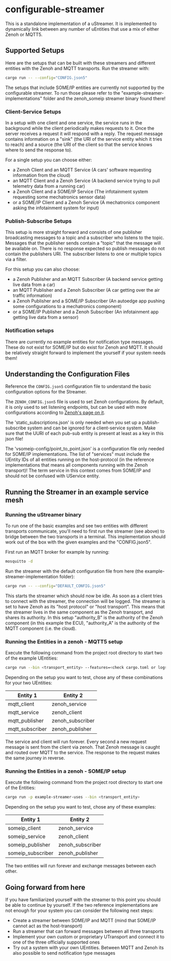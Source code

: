 # configurable-streamer

This is a standalone implementation of a uStreamer.
It is implemented to dynamically link between any number of uEntities that use a mix of either Zenoh or MQTT5.

## Supported Setups

Here are the setups that can be built with these streamers and different entities with the Zenoh and MQTT transports.
Run the streamer with:

```bash
cargo run -- --config="CONFIG.json5"
```

The setups that include SOME/IP entities are currently not supported by the configurable streamer. To run those please refer to the "example-streamer-implementations" folder and the zenoh_someip streamer binary found there!

### Client-Service Setups

In a setup with one client and one service, the service runs in the background while the client periodically makes requests to it.
Once the server receives a request it will respond with a reply.
The request message contains information on a "sink" (the URI of the service entity which it tries to reach) and a source (the URI of the client so that the service knows where to send the response to).

For a single setup you can choose either:
- a Zenoh Client and an MQTT Service (A cars' software requesting information from the cloud)
- an MQTT Client and a Zenoh Service (A backend service trying to pull telemetry data from a running car)
- a Zenoh Client and a SOME/IP Service (The infotainment system requesting some mechatronics sensor data)
- or a SOME/IP Client and a Zenoh Service (A mechatronics component asking the infotainment system for input)

### Publish-Subscribe Setups

This setup is more straight forward and consists of one publisher broadcasting messages to a topic and a subscriber who listens to the topic.
Messages that the publisher sends contain a "topic" that the message will be available on. There is no response expected so publish messages do not contain the publishers URI.
The subscriber listens to one or multiple topics via a filter.

For this setup you can also choose:
- a Zenoh Publisher and an MQTT Subscriber (A backend service getting live data from a car)
- an MQTT Publisher and a Zenoh Subscriber (A car getting over the air traffic information)
- a Zenoh Publisher and a SOME/IP Subscriber (An autoedge app pushing some configurations to a mechatronics component)
- or a SOME/IP Publisher and a Zenoh Subscriber (An infotainment app getting live data from a sensor)

### Notification setups

There are currently no example entities for notification type messages. These do not exist for SOME/IP but do exist for Zenoh and MQTT. It should be relatively straight forward to implement the yourself if your system needs them!

## Understanding the Configuration Files

Reference the `CONFIG.json5` configuration file to understand the basic configuration options for the Streamer.

The `ZENOH_CONFIG.json5` file is used to set Zenoh configurations. By default, it is only used to set listening endpoints, but can be used with more configurations according to [Zenoh's page on it](https://zenoh.io/docs/manual/configuration/#configuration-files).

The 'static_subscriptions.json' is only needed when you set up a publish-subscribe system and can be ignored for a client-service system.
Make sure that the UURI of each pub-sub entity is present at least as a key in this json file!

The 'vsomeip-config/point_to_point.json' is a configuration file only needed for SOME/IP implementations. The list of "services" must include the UEntity IDs of all entities running on the host-protocol (in the reference implementations that means all components running with the Zenoh transport)! The term service in this context comes from SOME/IP and should not be confused with UService entity.

## Running the Streamer in an example service mesh

### Running the uStreamer binary

To run one of the basic examples and see two entities with different transports communicate, you'll need to first run the streamer (see above) to bridge between the two transports in a terminal. This implementation should work out of the box with the given examples and the "CONFIG.json5".

First run an MQTT broker for example by running:

```bash
mosquitto -d
```

Run the streamer with the default configuration file from here (the example-streamer-implementation folder):

```bash
cargo run -- --config="DEFAULT_CONFIG.json5"
```

This starts the streamer which should now be idle. As soon as a client tries to connect with the streamer, the connection will be logged.
The streamer is set to have Zenoh as its "host protocol" or "host transport". This means that the streamer lives in the same component as the Zenoh transport, and shares its authority.
In this setup "authority_B" is the authority of the Zenoh component (in this example the ECU), "authority_A" is the authority of the MQTT component (i.e. the cloud).

### Running the Entities in a zenoh - MQTT5 setup

Execute the following command from the project root directory to start two of the example UEntities:

```bash
cargo run --bin <transport_entity> --features=<check cargo.toml or logs to see which feature flags you need>
```

Depending on the setup you want to test, chose any of these combinations for your two UEntities:

| Entity 1        | Entity 2         |
| --------------- | -------------    |
| mqtt_client     | zenoh_service    |
| mqtt_service    | zenoh_client     |
| mqtt_publisher  | zenoh_subscriber |
| mqtt_subscriber | zenoh_publisher  |

The service and client will run forever. Every second a new request message is sent from the client via zenoh. That Zenoh message is caught and routed over MQTT to the service. The response to the request makes the same journey in reverse.

### Running the Entities in a zenoh - SOME/IP setup

Execute the following command from the project root directory to start one of the Entities:

```bash
cargo run -p example-streamer-uses --bin <transport_entity>
```

Depending on the setup you want to test, chose any of these examples:

| Entity 1        | Entity 2         |
| --------------- | -------------    |
| someip_client     | zenoh_service    |
| someip_service    | zenoh_client     |
| someip_publisher  | zenoh_subscriber |
| someip_subscriber | zenoh_publisher  |

The two entities will run forever and exchange messages between each other.

## Going forward from here

If you have familiarized yourself with the streamer to this point you should be able to continue by yourself.
If the two reference implementations are not enough for your system you can consider the following next steps:

- Create a streamer between SOME/IP and MQTT (mind that SOME/IP cannot act as the host-transport)
- Run a streamer that can forward messages between all three transports
- Implement your own custom or proprietary UTransport and connect it to one of the three officially supported ones
- Try out a system with your own UEntities. Between MQTT and Zenoh its also possible to send notification type messages
